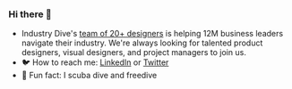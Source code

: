 ### Hi there 👋

- Industry Dive's <a href='https://industrydive.design/'>team of 20+ designers</a> is helping 12M business leaders navigate their industry. We're always looking for talented product designers, visual designers, and project managers to join us.
- 🐦 How to reach me: <a href='https://www.linkedin.com/in/rtaylormcknight/'>LinkedIn</a> or <a href='https://twitter.com/rtaylormcknight'>Twitter</a>
- 🤿 Fun fact: I scuba dive and freedive
